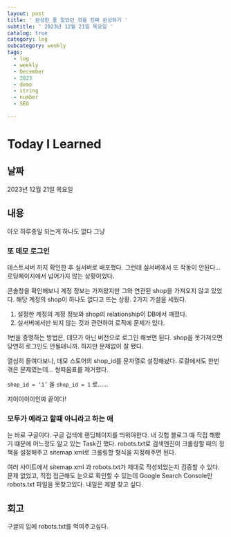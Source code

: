 ```yaml
---
layout: post
title: ' 완성한 줄 알았던 것을 진짜 완성하기 '
subtitle: ' 2023년 12월 21일 목요일 '
catalog: true
category: log
subcategory: weekly
tags:
  - log
  - weekly
  - December
  - 2023
  - demo
  - string
  - number
  - SEO

---
```


# Today I Learned

## 날짜

2023년 12월 21일 목요일

## 내용

아오 하루종일 되는게 하나도 없다 그냥

### 또 데모 로그인

 테스트서버 까지 확인한 후 실서버로 배포했다. 그런데 실서버에서 또 작동이 안된다… 로딩페이지에서 넘어가지 않는 상황이었다. 

 콘솔창을 확인해보니 계정 정보는 가져왔지만 그와 연관된 shop을 가져오지 않고 있었다. 해당 계정의 shop이 하나도 없다고 뜨는 상황. 2가지 가설을 세웠다.

1. 설정한 계정의 계정 정보와 shop의 relationship이 DB에서 깨졌다.
2. 실서버에서만 되지 않는 것과 관련하여 로직에 문제가 있다.

 1번을 증명하는 방법은, 데모가 아닌 버전으로 로그인 해보면 된다. shop을 못가져오면 당연히 로그인도 안될테니까. 하지만 문제없이 잘 됐다.

 열심히 들여다보니, 데모 스토어의 shop_id를 문자열로 설정해놨다. 로컬에서도 한번 겪은 문제였는데… 쌍따옴표를 제거했다.

`shop_id = ‘1’` 을 `shop_id = 1` 로……

지이이이이인짜 끝이다!

### 모두가 예라고 할때 아니라고 하는 애

는 바로 구글이다. 구글 검색에 랜딩페이지를 띄워야한다. 내 깃헙 블로그 떄 직접 해봤기 떄문에 어느정도 알고 있는 Task긴 했다. robots.txt로 검색엔진이 크롤링할 때의 정책을 설정해주고 sitemap.xml로 크롤링할 형식을 지정해주면 된다.

여러 사이트에서 sitemap.xml 과 robots.txt가 제대로 작성되었는지 검증할 수 있다. 문제 없었고, 직접 접근해도 눈으로 확인할 수 있는데 Google Search Console만 robots.txt 파일을 못찾고있다. 내일은 제발 찾고 싶다.

## 회고

구글의 입에 robots.txt를 먹여주고싶다.
